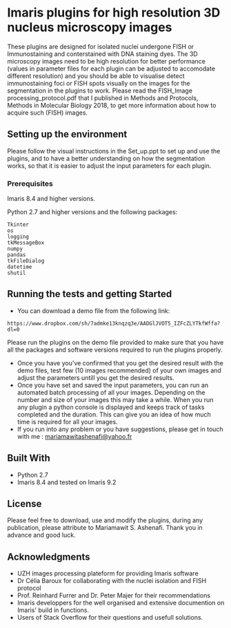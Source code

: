 # Imaris plugins for high resolution 3D nucleus microscopy images 

These plugins are designed for isolated nuclei undergone FISH or Immunostaining and conterstained with DNA staining dyes. The 3D microscopy images need to be high resolution for better performance (values in parameter files for each plugin can be adjusted to accomodate different resolution) and you should be able to visualise detect immunostaining foci or FISH spots visually on the images for the segmentation in the plugins to work. 
Please read the FISH_Image processing_protocol.pdf that I published in Methods and Protocols, Methods in Molecular Biology 2018, to get more information about how to acquire such (FISH) images.

## Setting up the  environment
Please follow the visual instructions in the Set_up.ppt to set up and use the plugins, and to have a better understanding on how the segmentation works, so that it is easier to adjust the input parameters for each plugin.

### Prerequisites

Imaris 8.4 and higher versions. 

Python 2.7 and higher versions and the following packages:
```
Tkinter
os
logging
tkMessageBox
numpy
pandas
tkFileDialog
datetime
shutil 

```

## Running the tests and getting Started

* You can download a demo file from the following link: 
```
https://www.dropbox.com/sh/7admke13knqzq3e/AADGlJVOT5_IZFcZLYTkfWffa?dl=0

```
Please run the plugins on the demo file provided to make sure that you have all the packages and software versions required to run the plugins properly. 
* Once you have you've confirmed that you get the desired result with the demo files, test few (10 images recommended) of your own images and adjust the parameters untill you get the desired results. 
* Once you have set and saved the input parameters, you can run an automated batch processing of all your images. Depending on the number and size of your images this may take a while. When you run any plugin a python console is displayed and keeps track of tasks completed and the duration. This can give you an idea of how much time is required for all your images.
* If you run into any problem or you have suggestions, please get in touch with me : mariamawitashenafi@yahoo.fr

## Built With

* Python 2.7
* Imaris 8.4 and tested on Imaris 9.2

## License

Please feel free to download, use and modify the plugins, during any publication, please attribute to Mariamawit S. Ashenafi. Thank you in advance and good luck.

## Acknowledgments

* UZH images processing plateform for providing Imaris software
* Dr Célia Baroux for collaborating with the nuclei isolation and FISH protocol
* Prof. Reinhard Furrer and Dr. Peter Majer for their recommendations
* Imaris developpers for the well organised and extensive documention on Imaris' build in functions.
* Users of Stack Overflow for their questions and usefull solutions.
